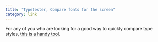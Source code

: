 ```yaml
---
title: "Typetester, Compare fonts for the screen"
category: link
---
```


For any of you who are looking for a good way to quickly compare type styles, [this is a handy tool](http://typetester.maratz.com/).